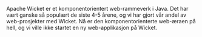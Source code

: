 Apache Wicket er et komponentorientert web-rammeverk i Java. Det har vært ganske så populært de siste 4-5 årene, og vi har gjort vår andel av web-prosjekter med Wicket. Nå er den komponentorienterte web-æraen på hell, og vi ville ikke startet en ny web-applikasjon på Wicket.